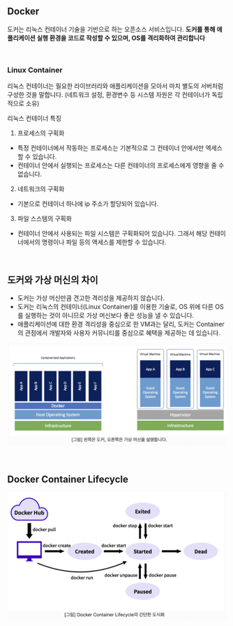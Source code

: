 ## Docker

도커는 리눅스 컨테이너 기술을 기반으로 하는 오픈소스 서비스입니다. **도커를 통해 애플리케이션 실행 환경을 코드로 작성할 수 있으며, OS를 격리화하여 관리합니다** 

<br />

### Linux Container

리눅스 컨테이너는 필요한 라이브러리와 애플리케이션을 모아서 마치 별도의 서버처럼 구성한 것을 말합니다. (네트워크 설정, 환경변수 등 시스템 자원은 각 컨테이너가 독립적으로 소유)

리눅스 컨테이너 특징  

1. 프로세스의 구획화
- 특정 컨테이너에서 작동하는 프로세스는 기본적으로 그 컨테이너 안에서만 엑세스 할 수 있습니다.
- 컨테이너 안에서 실행되는 프로세스는 다른 컨테이너의 프로세스에게 영향을 줄 수 없습니다.  

2. 네트워크의 구획화
- 기본으로 컨테이너 하나에 ip 주소가 할당되어 있습니다.  

3. 파일 스스템의 구획화
- 컨테이너 안에서 사용되는 파일 시스템은 구획화되어 있습니다. 그래서 해당 컨테이너에서의 명령이나 파일 등의 액세스를 제한할 수 있습니다.

<br />

## 도커와 가상 머신의 차이

- 도커는 가상 머신만큼 견고한 격리성을 제공하지 않습니다.
- 도커는 리눅스의 컨테이너(Linux Container)를 이용한 기술로, OS 위에 다른 OS를 실행하는 것이 아니므로 가상 머신보다 좋은 성능을 낼 수 있습니다.
- 애플리케이션에 대한 환경 격리성을 중심으로 한 VM과는 달리, 도커는 Container의 관점에서 개발자와 사용자 커뮤니티를 중심으로 혜택을 제공하는 데 있습니다.

![](./image/do1.png)

<br />

## Docker Container Lifecycle

![](./image/do2.png)